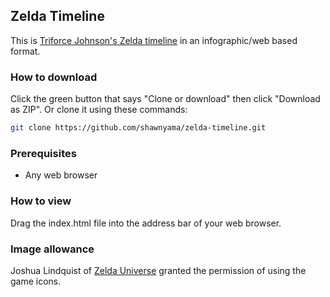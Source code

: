 ## Zelda Timeline
This is [Triforce Johnson's Zelda timeline]("https://www.youtube.com/watch?v=HPnvAt9bvAs") in an infographic/web based format.

### How to download
Click the green button that says "Clone or download" then click "Download as ZIP". 
Or clone it using these commands:
```bash
git clone https://github.com/shawnyama/zelda-timeline.git
```

### Prerequisites
- Any web browser

### How to view
Drag the index.html file into the address bar of your web browser.

### Image allowance
Joshua Lindquist of [Zelda Universe]("https://zeldauniverse.net/") granted the permission of using the game icons.


